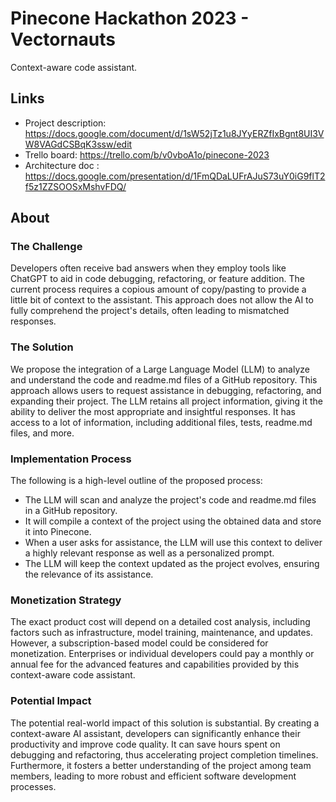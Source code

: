 # Pinecone Hackathon 2023 - Vectornauts

Context-aware code assistant.

## Links

- Project description: https://docs.google.com/document/d/1sW52jTz1u8JYyERZfIxBgnt8UI3VW8VAGdCSBqK3ssw/edit
- Trello board: https://trello.com/b/v0vboA1o/pinecone-2023
- Architecture doc : https://docs.google.com/presentation/d/1FmQDaLUFrAJuS73uY0iG9flT2f5z1ZZSOOSxMshvFDQ/

## About

### The Challenge

Developers often receive bad answers when they employ tools like ChatGPT to aid in code debugging, refactoring, or feature addition. The current process requires a copious amount of copy/pasting to provide a little bit of context to the assistant. This approach does not allow the AI to fully comprehend the project's details, often leading to mismatched responses.

### The Solution

We propose the integration of a Large Language Model (LLM) to analyze and understand the code and readme.md files of a GitHub repository. This approach allows users to request assistance in debugging, refactoring, and expanding their project. The LLM retains all project information, giving it the ability to deliver the most appropriate and insightful responses. It has access to a lot of information, including additional files, tests, readme.md files, and more.

### Implementation Process

The following is a high-level outline of the proposed process:

- The LLM will scan and analyze the project's code and readme.md files in a GitHub repository.
- It will compile a context of the project using the obtained data and store it into Pinecone.
- When a user asks for assistance, the LLM will use this context to deliver a highly relevant response as well as a personalized prompt.
- The LLM will keep the context updated as the project evolves, ensuring the relevance of its assistance.

### Monetization Strategy

The exact product cost will depend on a detailed cost analysis, including factors such as infrastructure, model training, maintenance, and updates. However, a subscription-based model could be considered for monetization.
Enterprises or individual developers could pay a monthly or annual fee for the advanced features and capabilities provided by this context-aware code assistant.

### Potential Impact

The potential real-world impact of this solution is substantial. By creating a context-aware AI assistant, developers can significantly enhance their productivity and improve code quality. It can save hours spent on debugging and refactoring, thus accelerating project completion timelines. Furthermore, it fosters a better understanding of the project among team members, leading to more robust and efficient software development processes.
